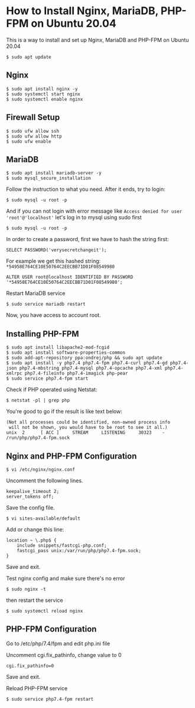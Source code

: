 # How to Install Nginx, MariaDB, PHP-FPM on Ubuntu 20.04

This is a way to install and set up Nginx, MariaDB and PHP-FPM on Ubuntu 20.04

```
$ sudo apt update
```
## Nginx
```
$ sudo apt install nginx -y
$ sudo systemctl start nginx
$ sudo systemctl enable nginx
```
## Firewall Setup
```
$ sudo ufw allow ssh
$ sudo ufw allow http
$ sudo ufw enable
```
## MariaDB
```
$ sudo apt install mariadb-server -y
$ sudo mysql_secure_installation
```
Follow the instruction to what you need. After it ends, try to login:
```
$ sudo mysql -u root -p
```
And if you can not login with error message like `Access denied for user 'root'@'localhost'` let's log in to mysql using sudo first

```
$ sudo mysql -u root -p
```
In order to create a password, first we have to hash the string first:
```
SELECT PASSWORD('verysecretchangeit');
```
For example we get this hashed string: `*54958E764CE10E50764C2EECBB71D01F08549980`

```
ALTER USER root@localhost IDENTIFIED BY PASSWORD '*54958E764CE10E50764C2EECBB71D01F08549980';
```
Restart MariaDB service
```
$ sudo service mariadb restart
```
Now, you have access to account root.

## Installing PHP-FPM
```
$ sudo apt install libapache2-mod-fcgid
$ sudo apt install software-properties-common
$ sudo add-apt-repository ppa:ondrej/php && sudo apt update
$ sudo apt install -y php7.4 php7.4-fpm php7.4-curl php7.4-gd php7.4-json php7.4-mbstring php7.4-mysql php7.4-opcache php7.4-xml php7.4-xmlrpc php7.4-fileinfo php7.4-imagick php-pear
$ sudo service php7.4-fpm start
```
Check if PHP operated using Netstat:
```
$ netstat -pl | grep php
```
You're good to go if the result is like text below:
```
(Not all processes could be identified, non-owned process info
 will not be shown, you would have to be root to see it all.)
unix  2      [ ACC ]     STREAM     LISTENING     30323    -                    /run/php/php7.4-fpm.sock
```

## Nginx and PHP-FPM Configuration
```
$ vi /etc/nginx/nginx.conf
```
Uncomment the following lines.
```
keepalive_timeout 2;
server_tokens off;
```
Save the config file.
```
$ vi sites-available/default
```
Add or change this line:
```
location ~ \.php$ {
    include snippets/fastcgi-php.conf;
    fastcgi_pass unix:/var/run/php/php7.4-fpm.sock;
}
```
Save and exit.

Test nginx config and make sure there's no error
```
$ sudo nginx -t
```
then restart the service
```
$ sudo systemctl reload nginx
```
## PHP-FPM Configuration

Go to /etc/php/7.4/fpm and edit php.ini file

Uncomment cgi.fix_pathinfo, change value to 0
```
cgi.fix_pathinfo=0
```
Save and exit.

Reload PHP-FPM service
```
$ sudo service php7.4-fpm restart
```
